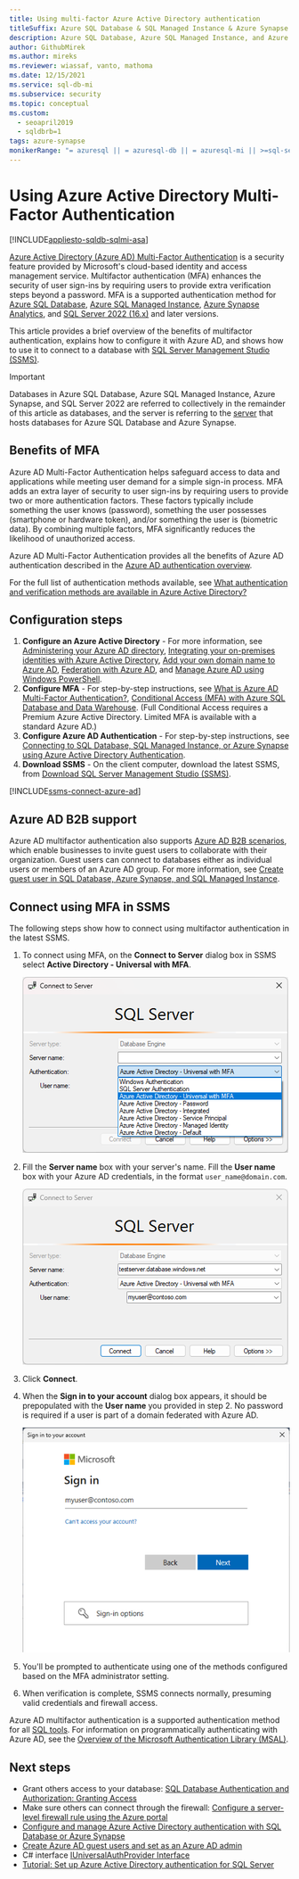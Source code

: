 ```yaml
---
title: Using multi-factor Azure Active Directory authentication
titleSuffix: Azure SQL Database & SQL Managed Instance & Azure Synapse Analytics
description: Azure SQL Database, Azure SQL Managed Instance, and Azure Synapse Analytics support connections from SQL Server Management Studio (SSMS) using Active Directory Universal Authentication.
author: GithubMirek
ms.author: mireks
ms.reviewer: wiassaf, vanto, mathoma
ms.date: 12/15/2021
ms.service: sql-db-mi
ms.subservice: security
ms.topic: conceptual
ms.custom:
  - seoapril2019
  - sqldbrb=1
tags: azure-synapse
monikerRange: "= azuresql || = azuresql-db || = azuresql-mi || >=sql-server-ver16 || >= sql-server-linux-ver16"
---
```


# Using Azure Active Directory Multi-Factor Authentication
[!INCLUDE[appliesto-sqldb-sqlmi-asa](../includes/appliesto-sqldb-sqlmi-asa-asvm-arc.md)]

[Azure Active Directory (Azure AD) Multi-Factor Authentication](/azure/active-directory/authentication/concept-mfa-howitworks) is a security feature provided by Microsoft's cloud-based identity and access management service. Multifactor authentication (MFA) enhances the security of user sign-ins by requiring users to provide extra verification steps beyond a password. MFA is a supported authentication method for [Azure SQL Database](sql-database-paas-overview.md), [Azure SQL Managed Instance](../managed-instance/sql-managed-instance-paas-overview.md), [Azure Synapse Analytics](/azure/synapse-analytics/sql-data-warehouse/sql-data-warehouse-overview-what-is), and [SQL Server 2022 (16.x)](/sql/relational-databases/security/authentication-access/azure-ad-authentication-sql-server-overview) and later versions.

This article provides a brief overview of the benefits of multifactor authentication, explains how to configure it with Azure AD, and shows how to use it to connect to a database with [SQL Server Management Studio (SSMS)](/sql/ssms/download-sql-server-management-studio-ssms).

> [!IMPORTANT]
> Databases in Azure SQL Database, Azure SQL Managed Instance, Azure Synapse, and SQL Server 2022 are referred to collectively in the remainder of this article as databases, and the server is referring to the [server](logical-servers.md) that hosts databases for Azure SQL Database and Azure Synapse.

## Benefits of MFA

Azure AD Multi-Factor Authentication helps safeguard access to data and applications while meeting user demand for a simple sign-in process. MFA adds an extra layer of security to user sign-ins by requiring users to provide two or more authentication factors. These factors typically include something the user knows (password), something the user possesses (smartphone or hardware token), and/or something the user is (biometric data). By combining multiple factors, MFA significantly reduces the likelihood of unauthorized access.

Azure AD Multi-Factor Authentication provides all the benefits of Azure AD authentication described in the [Azure AD authentication overview](./authentication-aad-overview.md#overview).

For the full list of authentication methods available, see [What authentication and verification methods are available in Azure Active Directory?](/azure/active-directory/authentication/concept-authentication-methods)

## Configuration steps

1. **Configure an Azure Active Directory** - For more information, see [Administering your Azure AD directory](/previous-versions/azure/azure-services/hh967611(v=azure.100)), [Integrating your on-premises identities with Azure Active Directory](/azure/active-directory/hybrid/whatis-hybrid-identity), [Add your own domain name to Azure AD](/azure/active-directory/fundamentals/add-custom-domain), [Federation with Azure AD](/azure/active-directory/hybrid/connect/whatis-fed), and [Manage Azure AD using Windows PowerShell](/previous-versions/azure/jj151815(v=azure.100)).
2. **Configure MFA** - For step-by-step instructions, see [What is Azure AD Multi-Factor Authentication?](/azure/active-directory/authentication/concept-mfa-howitworks), [Conditional Access (MFA) with Azure SQL Database and Data Warehouse](conditional-access-configure.md). (Full Conditional Access requires a Premium Azure Active Directory. Limited MFA is available with a standard Azure AD.)
3. **Configure Azure AD Authentication** - For step-by-step instructions, see [Connecting to SQL Database, SQL Managed Instance, or Azure Synapse using Azure Active Directory Authentication](authentication-aad-overview.md).
4. **Download SSMS** - On the client computer, download the latest SSMS, from [Download SQL Server Management Studio (SSMS)](/sql/ssms/download-sql-server-management-studio-ssms).

[!INCLUDE[ssms-connect-azure-ad](../includes/ssms-connect-azure-ad.md)]

## Azure AD B2B support

Azure AD multifactor authentication also supports [Azure AD B2B scenarios](/azure/active-directory/external-identities/what-is-b2b), which enable businesses to invite guest users to collaborate with their organization. Guest users can connect to databases either as individual users or members of an Azure AD group. For more information, see [Create guest user in SQL Database, Azure Synapse, and SQL Managed Instance](/azure/azure-sql/database/authentication-aad-guest-users#create-guest-user-in-sql-database-and-azure-synapse).

## Connect using MFA in SSMS

The following steps show how to connect using multifactor authentication in the latest SSMS.

1. To connect using MFA, on the **Connect to Server** dialog box in SSMS select **Active Directory - Universal with MFA**.

   ![Screenshot of the Connect to Server dialog in SSMS. "Azure Active Directory - Universal with MFA" is selected from the authentication dropdown window.](./media/authentication-mfa-ssms-overview/1-mfa-connect-authentication-method-dropdown.png)

2. Fill the **Server name** box with your server's name. Fill the **User name** box with your Azure AD credentials, in the format `user_name@domain.com`.
    
    ![Screenshot of the Connect to Server dialog settings in SSMS, with all fields filled in.](./media/authentication-mfa-ssms-overview/2-mfa-connect-to-server.png)

3. Click **Connect**.
4. When the **Sign in to your account** dialog box appears, it should be prepopulated with the **User name** you provided in step 2. No password is required if a user is part of a domain federated with Azure AD.

    ![Screenshot of the Sign in to your account dialog for Azure SQL Database and Data Warehouse. the account name is filled in.](./media/authentication-mfa-ssms-overview/3-mfa-sign-in.png)

5. You'll be prompted to authenticate using one of the methods configured based on the MFA administrator setting.
6. When verification is complete, SSMS connects normally, presuming valid credentials and firewall access.

Azure AD multifactor authentication is a supported authentication method for all [SQL tools](/sql/tools/overview-sql-tools). For information on programmatically authenticating with Azure AD, see the [Overview of the Microsoft Authentication Library (MSAL)](/azure/active-directory/develop/msal-overview).

## Next steps

- Grant others access to your database: [SQL Database Authentication and Authorization: Granting Access](logins-create-manage.md)
- Make sure others can connect through the firewall: [Configure a server-level firewall rule using the Azure portal](firewall-configure.md)
- [Configure and manage Azure Active Directory authentication with SQL Database or Azure Synapse](authentication-aad-configure.md)
- [Create Azure AD guest users and set as an Azure AD admin](authentication-aad-guest-users.md)
- C# interface [IUniversalAuthProvider Interface](/dotnet/api/microsoft.sqlserver.dac.iuniversalauthprovider)
- [Tutorial: Set up Azure Active Directory authentication for SQL Server](/sql/relational-databases/security/authentication-access/azure-ad-authentication-sql-server-setup-tutorial)